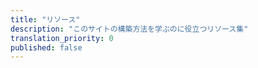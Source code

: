 ```yaml
---
title: "リソース"
description: "このサイトの構築方法を学ぶのに役立つリソース集"
translation_priority: 0
published: false
---
```

